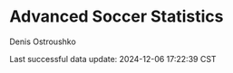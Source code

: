 # Advanced Soccer Statistics
Denis Ostroushko

<!-- gfm -->

Last successful data update: 2024-12-06 17:22:39 CST
